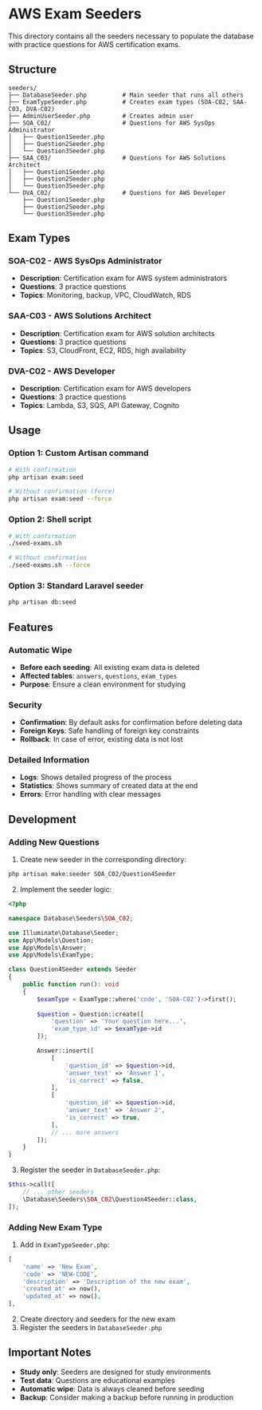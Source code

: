 # AWS Exam Seeders

This directory contains all the seeders necessary to populate the database with practice questions for AWS certification exams.

## Structure

```
seeders/
├── DatabaseSeeder.php          # Main seeder that runs all others
├── ExamTypeSeeder.php          # Creates exam types (SOA-C02, SAA-C03, DVA-C02)
├── AdminUserSeeder.php         # Creates admin user
├── SOA_C02/                    # Questions for AWS SysOps Administrator
│   ├── Question1Seeder.php
│   ├── Question2Seeder.php
│   └── Question3Seeder.php
├── SAA_C03/                    # Questions for AWS Solutions Architect
│   ├── Question1Seeder.php
│   ├── Question2Seeder.php
│   └── Question3Seeder.php
└── DVA_C02/                    # Questions for AWS Developer
    ├── Question1Seeder.php
    ├── Question2Seeder.php
    └── Question3Seeder.php
```

## Exam Types

### SOA-C02 - AWS SysOps Administrator
- **Description**: Certification exam for AWS system administrators
- **Questions**: 3 practice questions
- **Topics**: Monitoring, backup, VPC, CloudWatch, RDS

### SAA-C03 - AWS Solutions Architect
- **Description**: Certification exam for AWS solution architects
- **Questions**: 3 practice questions
- **Topics**: S3, CloudFront, EC2, RDS, high availability

### DVA-C02 - AWS Developer
- **Description**: Certification exam for AWS developers
- **Questions**: 3 practice questions
- **Topics**: Lambda, S3, SQS, API Gateway, Cognito

## Usage

### Option 1: Custom Artisan command
```bash
# With confirmation
php artisan exam:seed

# Without confirmation (force)
php artisan exam:seed --force
```

### Option 2: Shell script
```bash
# With confirmation
./seed-exams.sh

# Without confirmation
./seed-exams.sh --force
```

### Option 3: Standard Laravel seeder
```bash
php artisan db:seed
```

## Features

### Automatic Wipe
- **Before each seeding**: All existing exam data is deleted
- **Affected tables**: `answers`, `questions`, `exam_types`
- **Purpose**: Ensure a clean environment for studying

### Security
- **Confirmation**: By default asks for confirmation before deleting data
- **Foreign Keys**: Safe handling of foreign key constraints
- **Rollback**: In case of error, existing data is not lost

### Detailed Information
- **Logs**: Shows detailed progress of the process
- **Statistics**: Shows summary of created data at the end
- **Errors**: Error handling with clear messages

## Development

### Adding New Questions

1. Create new seeder in the corresponding directory:
```bash
php artisan make:seeder SOA_C02/Question4Seeder
```

2. Implement the seeder logic:
```php
<?php

namespace Database\Seeders\SOA_C02;

use Illuminate\Database\Seeder;
use App\Models\Question;
use App\Models\Answer;
use App\Models\ExamType;

class Question4Seeder extends Seeder
{
    public function run(): void
    {
        $examType = ExamType::where('code', 'SOA-C02')->first();
        
        $question = Question::create([
            'question' => 'Your question here...',
            'exam_type_id' => $examType->id
        ]);

        Answer::insert([
            [
                'question_id' => $question->id,
                'answer_text' => 'Answer 1',
                'is_correct' => false,
            ],
            [
                'question_id' => $question->id,
                'answer_text' => 'Answer 2',
                'is_correct' => true,
            ],
            // ... more answers
        ]);
    }
}
```

3. Register the seeder in `DatabaseSeeder.php`:
```php
$this->call([
    // ... other seeders
    \Database\Seeders\SOA_C02\Question4Seeder::class,
]);
```

### Adding New Exam Type

1. Add in `ExamTypeSeeder.php`:
```php
[
    'name' => 'New Exam',
    'code' => 'NEW-CODE',
    'description' => 'Description of the new exam',
    'created_at' => now(),
    'updated_at' => now(),
],
```

2. Create directory and seeders for the new exam
3. Register the seeders in `DatabaseSeeder.php`

## Important Notes

- **Study only**: Seeders are designed for study environments
- **Test data**: Questions are educational examples
- **Automatic wipe**: Data is always cleaned before seeding
- **Backup**: Consider making a backup before running in production 